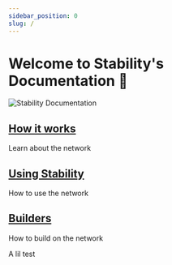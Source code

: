 ```yaml
---
sidebar_position: 0
slug: /
---
```


# Welcome to Stability's Documentation 👋

![Stability Documentation](../static/img/landing_page.jpg)

<div class="docs-card-container">
<div class="row row-cols-1 row-cols-md-3a g-4">
  <div class="col">
    <div class="card card-body h-100 d-flex flex-column" >
    <a href="/how_it_works" class="card-title card-link stretched-link"> <h2>How it works</h2></a>
    <p class="card-text">Learn about the network</p>
</div>
  </div>
  <div class="col">
    <div class="card card-body h-100 d-flex flex-column">
    <a href="/users" class="card-title card-link stretched-link"> <h2>Using Stability</h2></a>
    <p class="card-text">How to use the network</p>
</div>
</div>
  <div class="col">
    <div class="card card-body h-100 d-flex flex-column">
    <a href="/builders" class="card-title card-link stretched-link"> <h2>Builders</h2></a>
    <p class="card-text">How to build on the network</p>
    <p class="card-text">A lil test</p>
</div>
</div>
</div>
</div>
